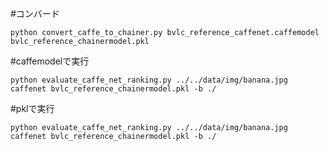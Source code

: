 

#コンバード

    python convert_caffe_to_chainer.py bvlc_reference_caffenet.caffemodel bvlc_reference_chainermodel.pkl


#caffemodelで実行


    python evaluate_caffe_net_ranking.py ../../data/img/banana.jpg caffenet bvlc_reference_chainermodel.pkl -b ./


#pklで実行


    python evaluate_caffe_net_ranking.py ../../data/img/banana.jpg caffenet bvlc_reference_chainermodel.pkl -b ./



